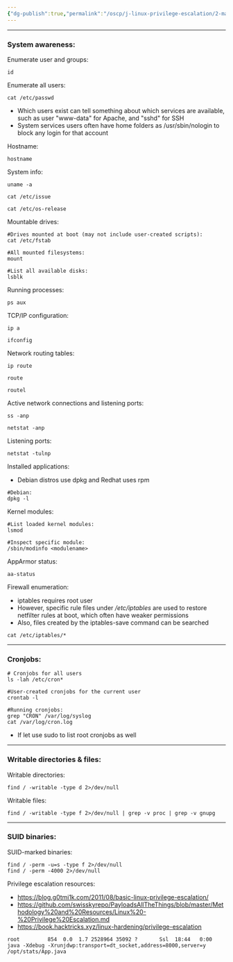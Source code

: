 ```yaml
---
{"dg-publish":true,"permalink":"/oscp/j-linux-privilege-escalation/2-manual-enumeration/","updated":"2024-01-05T11:36:12.516+01:00"}
---
```


---------
### System awareness:

Enumerate user and groups:
```
id
```

Enumerate all users:
```
cat /etc/passwd
```
- Which users exist can tell something about which services are available, such as user "www-data" for Apache, and "sshd" for SSH
- System services users often have home folders as /usr/sbin/nologin to block any login for that account

Hostname:
```
hostname
```

System info:
```
uname -a

cat /etc/issue

cat /etc/os-release
```

Mountable drives:
```
#Drives mounted at boot (may not include user-created scripts):
cat /etc/fstab

#All mounted filesystems:
mount

#List all available disks:
lsblk
```

Running processes:
```
ps aux
```

TCP/IP configuration:
```
ip a

ifconfig
```

Network routing tables:
```
ip route

route

routel
```

Active network connections and listening ports:
```
ss -anp

netstat -anp
```

Listening ports:
```
netstat -tulnp
```

Installed applications:
- Debian distros use dpkg and Redhat uses rpm
```
#Debian:
dpkg -l
```

Kernel modules:
```
#List loaded kernel modules:
lsmod

#Inspect specific module:
/sbin/modinfo <modulename>
```

AppArmor status:
```
aa-status
```

Firewall enumeration:
- iptables requires root user
- However, specific rule files under */etc/iptables* are used to restore netfilter rules at boot, which often have weaker permissions
- Also, files created by the iptables-save command can be searched
```
cat /etc/iptables/*
```
-------------
### Cronjobs:
```
# Cronjobs for all users
ls -lah /etc/cron*

#User-created cronjobs for the current user
crontab -l

#Running cronjobs:
grep "CRON" /var/log/syslog
cat /var/log/cron.log
```
- If let use sudo to list root cronjobs as well
----------
### Writable directories & files:

Writable  directories:
```
find / -writable -type d 2>/dev/null
```

Writable files:
```
find / -writable -type f 2>/dev/null | grep -v proc | grep -v gnupg
```
----------
### SUID binaries:

SUID-marked binaries:
```
find / -perm -u=s -type f 2>/dev/null
find / -perm -4000 2>/dev/null
```

Privilege escalation resources:
- https://blog.g0tmi1k.com/2011/08/basic-linux-privilege-escalation/
- https://github.com/swisskyrepo/PayloadsAllTheThings/blob/master/Methodology%20and%20Resources/Linux%20-%20Privilege%20Escalation.md
- https://book.hacktricks.xyz/linux-hardening/privilege-escalation

```
root         854  0.0  1.7 2528964 35092 ?       Ssl  18:44   0:00 java -Xdebug -Xrunjdwp:transport=dt_socket,address=8000,server=y /opt/stats/App.java
```
